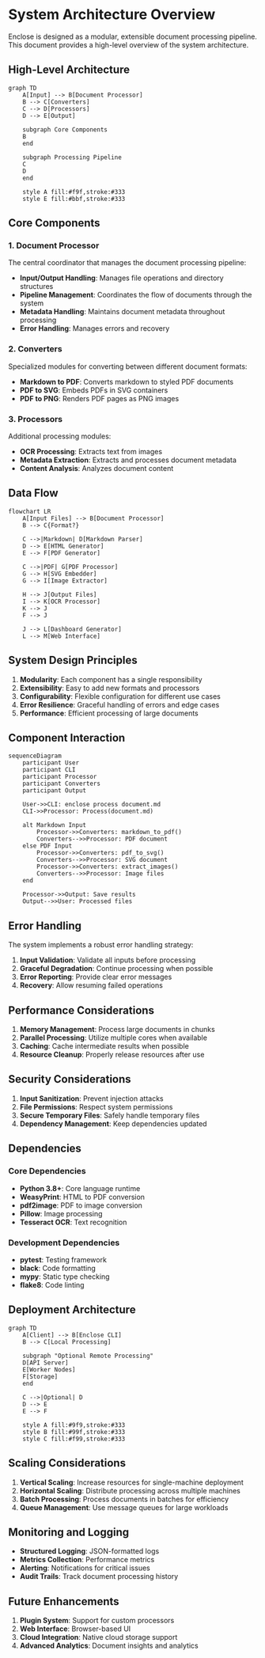 # System Architecture Overview

Enclose is designed as a modular, extensible document processing pipeline. This document provides a high-level overview of the system architecture.

## High-Level Architecture

```mermaid
graph TD
    A[Input] --> B[Document Processor]
    B --> C[Converters]
    C --> D[Processors]
    D --> E[Output]
    
    subgraph Core Components
    B
    end
    
    subgraph Processing Pipeline
    C
    D
    end
    
    style A fill:#f9f,stroke:#333
    style E fill:#bbf,stroke:#333
```

## Core Components

### 1. Document Processor

The central coordinator that manages the document processing pipeline:

- **Input/Output Handling**: Manages file operations and directory structures
- **Pipeline Management**: Coordinates the flow of documents through the system
- **Metadata Handling**: Maintains document metadata throughout processing
- **Error Handling**: Manages errors and recovery

### 2. Converters

Specialized modules for converting between different document formats:

- **Markdown to PDF**: Converts markdown to styled PDF documents
- **PDF to SVG**: Embeds PDFs in SVG containers
- **PDF to PNG**: Renders PDF pages as PNG images

### 3. Processors

Additional processing modules:

- **OCR Processing**: Extracts text from images
- **Metadata Extraction**: Extracts and processes document metadata
- **Content Analysis**: Analyzes document content

## Data Flow

```mermaid
flowchart LR
    A[Input Files] --> B[Document Processor]
    B --> C{Format?}
    
    C -->|Markdown| D[Markdown Parser]
    D --> E[HTML Generator]
    E --> F[PDF Generator]
    
    C -->|PDF| G[PDF Processor]
    G --> H[SVG Embedder]
    G --> I[Image Extractor]
    
    H --> J[Output Files]
    I --> K[OCR Processor]
    K --> J
    F --> J
    
    J --> L[Dashboard Generator]
    L --> M[Web Interface]
```

## System Design Principles

1. **Modularity**: Each component has a single responsibility
2. **Extensibility**: Easy to add new formats and processors
3. **Configurability**: Flexible configuration for different use cases
4. **Error Resilience**: Graceful handling of errors and edge cases
5. **Performance**: Efficient processing of large documents

## Component Interaction

```mermaid
sequenceDiagram
    participant User
    participant CLI
    participant Processor
    participant Converters
    participant Output
    
    User->>CLI: enclose process document.md
    CLI->>Processor: Process(document.md)
    
    alt Markdown Input
        Processor->>Converters: markdown_to_pdf()
        Converters-->>Processor: PDF document
    else PDF Input
        Processor->>Converters: pdf_to_svg()
        Converters-->>Processor: SVG document
        Processor->>Converters: extract_images()
        Converters-->>Processor: Image files
    end
    
    Processor->>Output: Save results
    Output-->>User: Processed files
```

## Error Handling

The system implements a robust error handling strategy:

1. **Input Validation**: Validate all inputs before processing
2. **Graceful Degradation**: Continue processing when possible
3. **Error Reporting**: Provide clear error messages
4. **Recovery**: Allow resuming failed operations

## Performance Considerations

1. **Memory Management**: Process large documents in chunks
2. **Parallel Processing**: Utilize multiple cores when available
3. **Caching**: Cache intermediate results when possible
4. **Resource Cleanup**: Properly release resources after use

## Security Considerations

1. **Input Sanitization**: Prevent injection attacks
2. **File Permissions**: Respect system permissions
3. **Secure Temporary Files**: Safely handle temporary files
4. **Dependency Management**: Keep dependencies updated

## Dependencies

### Core Dependencies

- **Python 3.8+**: Core language runtime
- **WeasyPrint**: HTML to PDF conversion
- **pdf2image**: PDF to image conversion
- **Pillow**: Image processing
- **Tesseract OCR**: Text recognition

### Development Dependencies

- **pytest**: Testing framework
- **black**: Code formatting
- **mypy**: Static type checking
- **flake8**: Code linting

## Deployment Architecture

```mermaid
graph TD
    A[Client] --> B[Enclose CLI]
    B --> C[Local Processing]
    
    subgraph "Optional Remote Processing"
    D[API Server]
    E[Worker Nodes]
    F[Storage]
    end
    
    C -->|Optional| D
    D --> E
    E --> F
    
    style A fill:#9f9,stroke:#333
    style B fill:#99f,stroke:#333
    style C fill:#f99,stroke:#333
```

## Scaling Considerations

1. **Vertical Scaling**: Increase resources for single-machine deployment
2. **Horizontal Scaling**: Distribute processing across multiple machines
3. **Batch Processing**: Process documents in batches for efficiency
4. **Queue Management**: Use message queues for large workloads

## Monitoring and Logging

- **Structured Logging**: JSON-formatted logs
- **Metrics Collection**: Performance metrics
- **Alerting**: Notifications for critical issues
- **Audit Trails**: Track document processing history

## Future Enhancements

1. **Plugin System**: Support for custom processors
2. **Web Interface**: Browser-based UI
3. **Cloud Integration**: Native cloud storage support
4. **Advanced Analytics**: Document insights and analytics
